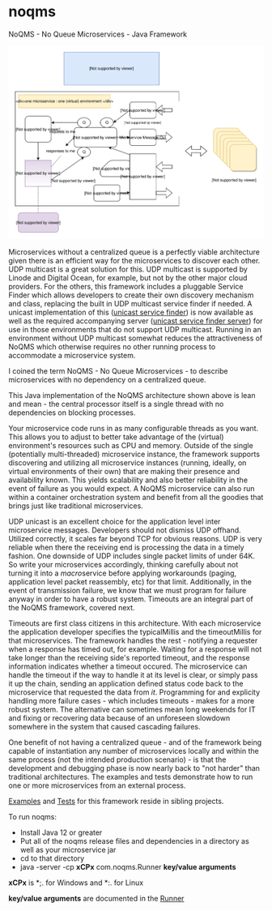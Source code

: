 # noqms
NoQMS - No Queue Microservices - Java Framework

![alt text](architecture.svg)

Microservices without a centralized queue is a perfectly viable architecture given there is 
an efficient way for the microservices to discover each other. UDP multicast is a great solution for
this. UDP multicast is supported by Linode and Digital Ocean, for example, but not by the other major
cloud providers. For the others, this framework includes a pluggable Service Finder which allows developers 
to create their own discovery mechanism and class, replacing the built in UDP multicast service finder if 
needed. A unicast implementation of this ([unicast service finder](https://github.com/noqms/noqms-finder-unicast)) 
is now available as well as the required accompanying server ([unicast service finder server](https://github.com/noqms/noqms-finder-unicast-server)) for use in those environments that do not support UDP multicast. Running in an environment without 
UDP multicast somewhat reduces the attractiveness of NoQMS which otherwise requires no other running process 
to accommodate a microservice system.

I coined the term NoQMS - No Queue Microservices - to describe microservices with no dependency on
a centralized queue.

This Java implementation of the NoQMS architecture shown above is lean and mean - the central
processor itself is a single thread with no dependencies on blocking processes. 

Your microservice code runs in as many configurable threads as you want.
This allows you to adjust to better take advantage of the (virtual) environment's resources such as CPU and memory. 
Outside of the single (potentially multi-threaded) microservice instance, the framework supports discovering and
utilizing all microservice instances (running, ideally, on virtual environments of their own) 
that are making their presence and availability known. This yields scalability and also better reliability in the event 
of failure as you would expect. A NoQMS microservice can also run within a container orchestration system
and benefit from all the goodies that brings just like traditional microservices. 

UDP unicast is an excellent choice for the application level inter microservice messages. Developers should not
dismiss UDP offhand. Utilized correctly, it scales far beyond TCP for obvious reasons. UDP is very reliable
when there the receiving end is processing the data in a timely fashion. One downside of UDP includes 
single packet limits of under 64K. So write your microservices accordingly, thinking carefully about not turning it 
into a <i>macro</i>service before applying workarounds (paging, application level packet reassembly, etc) for that limit. 
Additionally, in the event of transmission failure, we know that we must program for failure anyway in order to have a 
robust system. Timeouts are an integral part of the NoQMS framework, covered next.

Timeouts are first class citizens in this architecture. With each microservice the application developer specifies the
typicalMillis and the timeoutMillis for that microservices. The framework handles the rest - notifying a requester when
a response has timed out, for example. Waiting for a response will not take longer than the receiving side's reported
timeout, and the response information indicates whether a timeout occured. The microservice can handle the timeout 
if the way to handle it at its level is clear, or simply pass it up the chain, sending an application defined status code back 
to the microservice that requested the data from <i>it</i>.  Programming for and explicity handling more failure cases - which includes timeouts - makes for a more robust system. The alternative can sometimes mean long weekends for IT and fixing or recovering data
because of an unforeseen slowdown somewhere in the system that caused cascading failures. 

One benefit of not having a centralized queue - and of the framework being capable of instantiation any number of
microservices locally and within the same process (not the intended production scenario) - is that the development 
and debugging phase is now nearly back to "not harder" than traditional architectures. The examples and tests demonstrate how 
to run one or more microservices from an external process. 

[Examples](https://github.com/noqms/noqms-examples) and [Tests](https://github.com/noqms/noqms-tests) for this framework
reside in sibling projects.

To run noqms:

* Install Java 12 or greater
* Put all of the noqms release files and dependencies in a directory as well as your microservice jar
* cd to that directory
* java -server -cp **xCPx** com.noqms.Runner **key/value arguments**

**xCPx** is *;. for Windows and *:. for Linux

**key/value arguments** are documented in the [Runner](https://github.com/noqms/noqms/blob/master/src/com/noqms/Runner.java)
